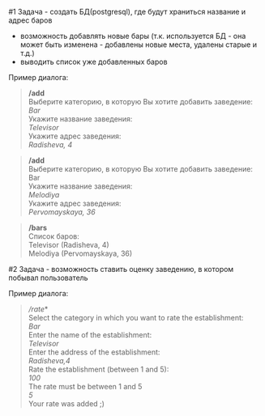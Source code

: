 #1 
Задача - создать БД(postgresql), где будут храниться название и адрес баров
+ возможность добавлять новые бары (т.к. используется БД - она может быть изменена - добавлены новые места, удалены старые и т.д.)
+ выводить список уже добавленных баров

Пример диалога:

>**/add** <br />
    Выберите категорию, в которую Вы хотите добавить заведение: <br />
        *Bar* <br />
    Укажите название заведения: <br />
        *Televisor* <br />
    Укажите адрес заведения: <br />
        *Radisheva, 4*

>**/add** <br />
Выберите категорию, в которую Вы хотите добавить заведение: <br />
    Bar <br />
    Укажите название заведения: <br />
        *Melodiya* <br />
    Укажите адрес заведения: <br />
        *Pervomayskaya, 36*

>**/bars** <br />
    Список баров: <br />
        Televisor (Radisheva, 4) <br />
        Melodiya (Pervomayskaya, 36)

#2 
Задача - возможность ставить оценку заведению, в котором побывал пользователь

Пример диалога:

>*/rate** <br />
    Select the category in which you want to rate the establishment: <br />
        *Bar* <br />
    Enter the name of the establishment: <br /> 
        *Televisor* <br />
    Enter the address of the establishment: <br />
        *Radisheva,4* <br />
    Rate the establishment (between 1 and 5): <br />
        *100* <br />
    The rate must be between 1 and 5 <br />
        *5* <br />
    Your rate was added ;)